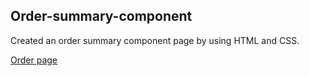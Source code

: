 ## Order-summary-component

Created an order summary component page by using HTML and CSS.

<a href="https://akash-order-summary-component.netlify.app/">Order page</a>
